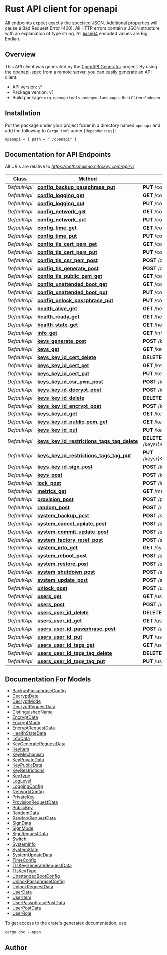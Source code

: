 # Rust API client for openapi

All endpoints expect exactly the specified JSON.
Additional properties will cause a Bad Request Error (400).
All HTTP errors contain a JSON structure with an explanation of type string.
All [base64](https://tools.ietf.org/html/rfc4648#section-4) encoded values are Big Endian.



## Overview

This API client was generated by the [OpenAPI Generator](https://openapi-generator.tech) project.  By using the [openapi-spec](https://openapis.org) from a remote server, you can easily generate an API client.

- API version: v1
- Package version: v1
- Build package: `org.openapitools.codegen.languages.RustClientCodegen`

## Installation

Put the package under your project folder in a directory named `openapi` and add the following to `Cargo.toml` under `[dependencies]`:

```
openapi = { path = "./openapi" }
```

## Documentation for API Endpoints

All URIs are relative to *https://nethsmdemo.nitrokey.com/api/v1*

Class | Method | HTTP request | Description
------------ | ------------- | ------------- | -------------
*DefaultApi* | [**config_backup_passphrase_put**](docs/DefaultApi.md#config_backup_passphrase_put) | **PUT** /config/backup-passphrase | 
*DefaultApi* | [**config_logging_get**](docs/DefaultApi.md#config_logging_get) | **GET** /config/logging | 
*DefaultApi* | [**config_logging_put**](docs/DefaultApi.md#config_logging_put) | **PUT** /config/logging | 
*DefaultApi* | [**config_network_get**](docs/DefaultApi.md#config_network_get) | **GET** /config/network | 
*DefaultApi* | [**config_network_put**](docs/DefaultApi.md#config_network_put) | **PUT** /config/network | 
*DefaultApi* | [**config_time_get**](docs/DefaultApi.md#config_time_get) | **GET** /config/time | 
*DefaultApi* | [**config_time_put**](docs/DefaultApi.md#config_time_put) | **PUT** /config/time | 
*DefaultApi* | [**config_tls_cert_pem_get**](docs/DefaultApi.md#config_tls_cert_pem_get) | **GET** /config/tls/cert.pem | 
*DefaultApi* | [**config_tls_cert_pem_put**](docs/DefaultApi.md#config_tls_cert_pem_put) | **PUT** /config/tls/cert.pem | 
*DefaultApi* | [**config_tls_csr_pem_post**](docs/DefaultApi.md#config_tls_csr_pem_post) | **POST** /config/tls/csr.pem | 
*DefaultApi* | [**config_tls_generate_post**](docs/DefaultApi.md#config_tls_generate_post) | **POST** /config/tls/generate | 
*DefaultApi* | [**config_tls_public_pem_get**](docs/DefaultApi.md#config_tls_public_pem_get) | **GET** /config/tls/public.pem | 
*DefaultApi* | [**config_unattended_boot_get**](docs/DefaultApi.md#config_unattended_boot_get) | **GET** /config/unattended-boot | 
*DefaultApi* | [**config_unattended_boot_put**](docs/DefaultApi.md#config_unattended_boot_put) | **PUT** /config/unattended-boot | 
*DefaultApi* | [**config_unlock_passphrase_put**](docs/DefaultApi.md#config_unlock_passphrase_put) | **PUT** /config/unlock-passphrase | 
*DefaultApi* | [**health_alive_get**](docs/DefaultApi.md#health_alive_get) | **GET** /health/alive | 
*DefaultApi* | [**health_ready_get**](docs/DefaultApi.md#health_ready_get) | **GET** /health/ready | 
*DefaultApi* | [**health_state_get**](docs/DefaultApi.md#health_state_get) | **GET** /health/state | 
*DefaultApi* | [**info_get**](docs/DefaultApi.md#info_get) | **GET** /info | 
*DefaultApi* | [**keys_generate_post**](docs/DefaultApi.md#keys_generate_post) | **POST** /keys/generate | 
*DefaultApi* | [**keys_get**](docs/DefaultApi.md#keys_get) | **GET** /keys | 
*DefaultApi* | [**keys_key_id_cert_delete**](docs/DefaultApi.md#keys_key_id_cert_delete) | **DELETE** /keys/{KeyID}/cert | 
*DefaultApi* | [**keys_key_id_cert_get**](docs/DefaultApi.md#keys_key_id_cert_get) | **GET** /keys/{KeyID}/cert | 
*DefaultApi* | [**keys_key_id_cert_put**](docs/DefaultApi.md#keys_key_id_cert_put) | **PUT** /keys/{KeyID}/cert | 
*DefaultApi* | [**keys_key_id_csr_pem_post**](docs/DefaultApi.md#keys_key_id_csr_pem_post) | **POST** /keys/{KeyID}/csr.pem | 
*DefaultApi* | [**keys_key_id_decrypt_post**](docs/DefaultApi.md#keys_key_id_decrypt_post) | **POST** /keys/{KeyID}/decrypt | 
*DefaultApi* | [**keys_key_id_delete**](docs/DefaultApi.md#keys_key_id_delete) | **DELETE** /keys/{KeyID} | 
*DefaultApi* | [**keys_key_id_encrypt_post**](docs/DefaultApi.md#keys_key_id_encrypt_post) | **POST** /keys/{KeyID}/encrypt | 
*DefaultApi* | [**keys_key_id_get**](docs/DefaultApi.md#keys_key_id_get) | **GET** /keys/{KeyID} | 
*DefaultApi* | [**keys_key_id_public_pem_get**](docs/DefaultApi.md#keys_key_id_public_pem_get) | **GET** /keys/{KeyID}/public.pem | 
*DefaultApi* | [**keys_key_id_put**](docs/DefaultApi.md#keys_key_id_put) | **PUT** /keys/{KeyID} | 
*DefaultApi* | [**keys_key_id_restrictions_tags_tag_delete**](docs/DefaultApi.md#keys_key_id_restrictions_tags_tag_delete) | **DELETE** /keys/{KeyID}/restrictions/tags/{Tag} | 
*DefaultApi* | [**keys_key_id_restrictions_tags_tag_put**](docs/DefaultApi.md#keys_key_id_restrictions_tags_tag_put) | **PUT** /keys/{KeyID}/restrictions/tags/{Tag} | 
*DefaultApi* | [**keys_key_id_sign_post**](docs/DefaultApi.md#keys_key_id_sign_post) | **POST** /keys/{KeyID}/sign | 
*DefaultApi* | [**keys_post**](docs/DefaultApi.md#keys_post) | **POST** /keys | 
*DefaultApi* | [**lock_post**](docs/DefaultApi.md#lock_post) | **POST** /lock | 
*DefaultApi* | [**metrics_get**](docs/DefaultApi.md#metrics_get) | **GET** /metrics | 
*DefaultApi* | [**provision_post**](docs/DefaultApi.md#provision_post) | **POST** /provision | 
*DefaultApi* | [**random_post**](docs/DefaultApi.md#random_post) | **POST** /random | 
*DefaultApi* | [**system_backup_post**](docs/DefaultApi.md#system_backup_post) | **POST** /system/backup | 
*DefaultApi* | [**system_cancel_update_post**](docs/DefaultApi.md#system_cancel_update_post) | **POST** /system/cancel-update | 
*DefaultApi* | [**system_commit_update_post**](docs/DefaultApi.md#system_commit_update_post) | **POST** /system/commit-update | 
*DefaultApi* | [**system_factory_reset_post**](docs/DefaultApi.md#system_factory_reset_post) | **POST** /system/factory-reset | 
*DefaultApi* | [**system_info_get**](docs/DefaultApi.md#system_info_get) | **GET** /system/info | 
*DefaultApi* | [**system_reboot_post**](docs/DefaultApi.md#system_reboot_post) | **POST** /system/reboot | 
*DefaultApi* | [**system_restore_post**](docs/DefaultApi.md#system_restore_post) | **POST** /system/restore | 
*DefaultApi* | [**system_shutdown_post**](docs/DefaultApi.md#system_shutdown_post) | **POST** /system/shutdown | 
*DefaultApi* | [**system_update_post**](docs/DefaultApi.md#system_update_post) | **POST** /system/update | 
*DefaultApi* | [**unlock_post**](docs/DefaultApi.md#unlock_post) | **POST** /unlock | 
*DefaultApi* | [**users_get**](docs/DefaultApi.md#users_get) | **GET** /users | 
*DefaultApi* | [**users_post**](docs/DefaultApi.md#users_post) | **POST** /users | 
*DefaultApi* | [**users_user_id_delete**](docs/DefaultApi.md#users_user_id_delete) | **DELETE** /users/{UserID} | 
*DefaultApi* | [**users_user_id_get**](docs/DefaultApi.md#users_user_id_get) | **GET** /users/{UserID} | 
*DefaultApi* | [**users_user_id_passphrase_post**](docs/DefaultApi.md#users_user_id_passphrase_post) | **POST** /users/{UserID}/passphrase | 
*DefaultApi* | [**users_user_id_put**](docs/DefaultApi.md#users_user_id_put) | **PUT** /users/{UserID} | 
*DefaultApi* | [**users_user_id_tags_get**](docs/DefaultApi.md#users_user_id_tags_get) | **GET** /users/{UserID}/tags | 
*DefaultApi* | [**users_user_id_tags_tag_delete**](docs/DefaultApi.md#users_user_id_tags_tag_delete) | **DELETE** /users/{UserID}/tags/{Tag} | 
*DefaultApi* | [**users_user_id_tags_tag_put**](docs/DefaultApi.md#users_user_id_tags_tag_put) | **PUT** /users/{UserID}/tags/{Tag} | 


## Documentation For Models

 - [BackupPassphraseConfig](docs/BackupPassphraseConfig.md)
 - [DecryptData](docs/DecryptData.md)
 - [DecryptMode](docs/DecryptMode.md)
 - [DecryptRequestData](docs/DecryptRequestData.md)
 - [DistinguishedName](docs/DistinguishedName.md)
 - [EncryptData](docs/EncryptData.md)
 - [EncryptMode](docs/EncryptMode.md)
 - [EncryptRequestData](docs/EncryptRequestData.md)
 - [HealthStateData](docs/HealthStateData.md)
 - [InfoData](docs/InfoData.md)
 - [KeyGenerateRequestData](docs/KeyGenerateRequestData.md)
 - [KeyItem](docs/KeyItem.md)
 - [KeyMechanism](docs/KeyMechanism.md)
 - [KeyPrivateData](docs/KeyPrivateData.md)
 - [KeyPublicData](docs/KeyPublicData.md)
 - [KeyRestrictions](docs/KeyRestrictions.md)
 - [KeyType](docs/KeyType.md)
 - [LogLevel](docs/LogLevel.md)
 - [LoggingConfig](docs/LoggingConfig.md)
 - [NetworkConfig](docs/NetworkConfig.md)
 - [PrivateKey](docs/PrivateKey.md)
 - [ProvisionRequestData](docs/ProvisionRequestData.md)
 - [PublicKey](docs/PublicKey.md)
 - [RandomData](docs/RandomData.md)
 - [RandomRequestData](docs/RandomRequestData.md)
 - [SignData](docs/SignData.md)
 - [SignMode](docs/SignMode.md)
 - [SignRequestData](docs/SignRequestData.md)
 - [Switch](docs/Switch.md)
 - [SystemInfo](docs/SystemInfo.md)
 - [SystemState](docs/SystemState.md)
 - [SystemUpdateData](docs/SystemUpdateData.md)
 - [TimeConfig](docs/TimeConfig.md)
 - [TlsKeyGenerateRequestData](docs/TlsKeyGenerateRequestData.md)
 - [TlsKeyType](docs/TlsKeyType.md)
 - [UnattendedBootConfig](docs/UnattendedBootConfig.md)
 - [UnlockPassphraseConfig](docs/UnlockPassphraseConfig.md)
 - [UnlockRequestData](docs/UnlockRequestData.md)
 - [UserData](docs/UserData.md)
 - [UserItem](docs/UserItem.md)
 - [UserPassphrasePostData](docs/UserPassphrasePostData.md)
 - [UserPostData](docs/UserPostData.md)
 - [UserRole](docs/UserRole.md)


To get access to the crate's generated documentation, use:

```
cargo doc --open
```

## Author



